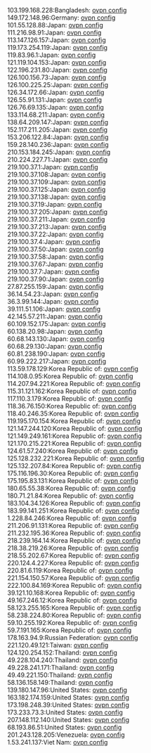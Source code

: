 103.199.168.228:Bangladesh: [ovpn config](vpn/103_199_168_228.ovpn)  
149.172.148.96:Germany: [ovpn config](vpn/149_172_148_96.ovpn)  
101.55.128.88:Japan: [ovpn config](vpn/101_55_128_88.ovpn)  
111.216.98.91:Japan: [ovpn config](vpn/111_216_98_91.ovpn)  
113.147.126.157:Japan: [ovpn config](vpn/113_147_126_157.ovpn)  
119.173.254.119:Japan: [ovpn config](vpn/119_173_254_119.ovpn)  
119.83.96.1:Japan: [ovpn config](vpn/119_83_96_1.ovpn)  
121.119.104.153:Japan: [ovpn config](vpn/121_119_104_153.ovpn)  
122.196.231.80:Japan: [ovpn config](vpn/122_196_231_80.ovpn)  
126.100.156.73:Japan: [ovpn config](vpn/126_100_156_73.ovpn)  
126.100.225.25:Japan: [ovpn config](vpn/126_100_225_25.ovpn)  
126.34.172.66:Japan: [ovpn config](vpn/126_34_172_66.ovpn)  
126.55.91.131:Japan: [ovpn config](vpn/126_55_91_131.ovpn)  
126.76.69.135:Japan: [ovpn config](vpn/126_76_69_135.ovpn)  
133.114.68.211:Japan: [ovpn config](vpn/133_114_68_211.ovpn)  
138.64.209.147:Japan: [ovpn config](vpn/138_64_209_147.ovpn)  
152.117.211.205:Japan: [ovpn config](vpn/152_117_211_205.ovpn)  
153.206.122.84:Japan: [ovpn config](vpn/153_206_122_84.ovpn)  
159.28.140.236:Japan: [ovpn config](vpn/159_28_140_236.ovpn)  
210.153.184.245:Japan: [ovpn config](vpn/210_153_184_245.ovpn)  
210.224.227.71:Japan: [ovpn config](vpn/210_224_227_71.ovpn)  
219.100.37.1:Japan: [ovpn config](vpn/219_100_37_1.ovpn)  
219.100.37.108:Japan: [ovpn config](vpn/219_100_37_108.ovpn)  
219.100.37.109:Japan: [ovpn config](vpn/219_100_37_109.ovpn)  
219.100.37.125:Japan: [ovpn config](vpn/219_100_37_125.ovpn)  
219.100.37.138:Japan: [ovpn config](vpn/219_100_37_138.ovpn)  
219.100.37.19:Japan: [ovpn config](vpn/219_100_37_19.ovpn)  
219.100.37.205:Japan: [ovpn config](vpn/219_100_37_205.ovpn)  
219.100.37.211:Japan: [ovpn config](vpn/219_100_37_211.ovpn)  
219.100.37.213:Japan: [ovpn config](vpn/219_100_37_213.ovpn)  
219.100.37.22:Japan: [ovpn config](vpn/219_100_37_22.ovpn)  
219.100.37.4:Japan: [ovpn config](vpn/219_100_37_4.ovpn)  
219.100.37.50:Japan: [ovpn config](vpn/219_100_37_50.ovpn)  
219.100.37.58:Japan: [ovpn config](vpn/219_100_37_58.ovpn)  
219.100.37.67:Japan: [ovpn config](vpn/219_100_37_67.ovpn)  
219.100.37.7:Japan: [ovpn config](vpn/219_100_37_7.ovpn)  
219.100.37.90:Japan: [ovpn config](vpn/219_100_37_90.ovpn)  
27.87.255.159:Japan: [ovpn config](vpn/27_87_255_159.ovpn)  
36.14.54.23:Japan: [ovpn config](vpn/36_14_54_23.ovpn)  
36.3.99.144:Japan: [ovpn config](vpn/36_3_99_144.ovpn)  
39.111.51.106:Japan: [ovpn config](vpn/39_111_51_106.ovpn)  
42.145.57.211:Japan: [ovpn config](vpn/42_145_57_211.ovpn)  
60.109.152.175:Japan: [ovpn config](vpn/60_109_152_175.ovpn)  
60.138.20.98:Japan: [ovpn config](vpn/60_138_20_98.ovpn)  
60.68.143.130:Japan: [ovpn config](vpn/60_68_143_130.ovpn)  
60.68.29.130:Japan: [ovpn config](vpn/60_68_29_130.ovpn)  
60.81.238.190:Japan: [ovpn config](vpn/60_81_238_190.ovpn)  
60.99.222.217:Japan: [ovpn config](vpn/60_99_222_217.ovpn)  
113.59.178.129:Korea Republic of: [ovpn config](vpn/113_59_178_129.ovpn)  
114.108.0.95:Korea Republic of: [ovpn config](vpn/114_108_0_95.ovpn)  
114.207.94.221:Korea Republic of: [ovpn config](vpn/114_207_94_221.ovpn)  
115.31.121.162:Korea Republic of: [ovpn config](vpn/115_31_121_162.ovpn)  
117.110.3.179:Korea Republic of: [ovpn config](vpn/117_110_3_179.ovpn)  
118.36.76.150:Korea Republic of: [ovpn config](vpn/118_36_76_150.ovpn)  
118.40.246.35:Korea Republic of: [ovpn config](vpn/118_40_246_35.ovpn)  
119.195.170.154:Korea Republic of: [ovpn config](vpn/119_195_170_154.ovpn)  
121.147.244.120:Korea Republic of: [ovpn config](vpn/121_147_244_120.ovpn)  
121.149.249.161:Korea Republic of: [ovpn config](vpn/121_149_249_161.ovpn)  
121.170.215.221:Korea Republic of: [ovpn config](vpn/121_170_215_221.ovpn)  
124.61.57.240:Korea Republic of: [ovpn config](vpn/124_61_57_240.ovpn)  
125.128.232.221:Korea Republic of: [ovpn config](vpn/125_128_232_221.ovpn)  
125.132.207.84:Korea Republic of: [ovpn config](vpn/125_132_207_84.ovpn)  
175.116.196.30:Korea Republic of: [ovpn config](vpn/175_116_196_30.ovpn)  
175.195.83.131:Korea Republic of: [ovpn config](vpn/175_195_83_131.ovpn)  
180.65.55.38:Korea Republic of: [ovpn config](vpn/180_65_55_38.ovpn)  
180.71.21.84:Korea Republic of: [ovpn config](vpn/180_71_21_84.ovpn)  
183.104.34.126:Korea Republic of: [ovpn config](vpn/183_104_34_126.ovpn)  
183.99.141.251:Korea Republic of: [ovpn config](vpn/183_99_141_251.ovpn)  
1.228.84.246:Korea Republic of: [ovpn config](vpn/1_228_84_246.ovpn)  
211.206.91.131:Korea Republic of: [ovpn config](vpn/211_206_91_131.ovpn)  
211.232.195.36:Korea Republic of: [ovpn config](vpn/211_232_195_36.ovpn)  
218.239.164.14:Korea Republic of: [ovpn config](vpn/218_239_164_14.ovpn)  
218.38.219.26:Korea Republic of: [ovpn config](vpn/218_38_219_26.ovpn)  
218.55.202.67:Korea Republic of: [ovpn config](vpn/218_55_202_67.ovpn)  
220.124.4.227:Korea Republic of: [ovpn config](vpn/220_124_4_227.ovpn)  
220.81.6.119:Korea Republic of: [ovpn config](vpn/220_81_6_119.ovpn)  
221.154.150.57:Korea Republic of: [ovpn config](vpn/221_154_150_57.ovpn)  
222.100.84.169:Korea Republic of: [ovpn config](vpn/222_100_84_169.ovpn)  
39.121.10.168:Korea Republic of: [ovpn config](vpn/39_121_10_168.ovpn)  
49.167.246.12:Korea Republic of: [ovpn config](vpn/49_167_246_12.ovpn)  
58.123.255.165:Korea Republic of: [ovpn config](vpn/58_123_255_165.ovpn)  
58.238.224.80:Korea Republic of: [ovpn config](vpn/58_238_224_80.ovpn)  
59.10.255.192:Korea Republic of: [ovpn config](vpn/59_10_255_192.ovpn)  
59.7.191.165:Korea Republic of: [ovpn config](vpn/59_7_191_165.ovpn)  
178.163.94.9:Russian Federation: [ovpn config](vpn/178_163_94_9.ovpn)  
221.120.49.121:Taiwan: [ovpn config](vpn/221_120_49_121.ovpn)  
124.120.254.152:Thailand: [ovpn config](vpn/124_120_254_152.ovpn)  
49.228.104.240:Thailand: [ovpn config](vpn/49_228_104_240.ovpn)  
49.228.241.171:Thailand: [ovpn config](vpn/49_228_241_171.ovpn)  
49.49.221.150:Thailand: [ovpn config](vpn/49_49_221_150.ovpn)  
58.136.158.149:Thailand: [ovpn config](vpn/58_136_158_149.ovpn)  
139.180.147.96:United States: [ovpn config](vpn/139_180_147_96.ovpn)  
163.182.174.159:United States: [ovpn config](vpn/163_182_174_159.ovpn)  
173.198.248.39:United States: [ovpn config](vpn/173_198_248_39.ovpn)  
173.233.73.3:United States: [ovpn config](vpn/173_233_73_3.ovpn)  
207.148.112.140:United States: [ovpn config](vpn/207_148_112_140.ovpn)  
68.193.86.51:United States: [ovpn config](vpn/68_193_86_51.ovpn)  
201.243.128.205:Venezuela: [ovpn config](vpn/201_243_128_205.ovpn)  
1.53.241.137:Viet Nam: [ovpn config](vpn/1_53_241_137.ovpn)  
